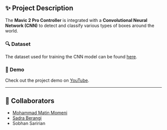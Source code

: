 ## ✨ **Project Description**

The **Mavic 2 Pro Controller** is integrated with a **Convolutional Neural Network (CNN)** to detect and classify various types of boxes around the world.

### 🔍 **Dataset**
The dataset used for training the CNN model can be found [here](https://docs.google.com/document/d/1HN9np7kDS9zph0zncIxFYezDnyOSDNuaJPQjYtQkXKY/).

### 🎥 **Demo**
Check out the project demo on [YouTube](https://www.youtube.com/watch?v=Y0QVIHfZDj8).

---

## 🤝 **Collaborators**
- [Mohammad Matin Momeni](https://github.com/Mohammad-Momeni)
- [Sadra Berangi](https://github.com/sadraberangi)
- Sobhan Saririan
